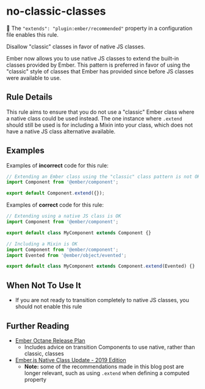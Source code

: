 # no-classic-classes

:car: The `"extends": "plugin:ember/recommended"` property in a configuration file enables this rule.

Disallow "classic" classes in favor of native JS classes.

Ember now allows you to use native JS classes to extend the built-in classes provided by Ember. This pattern is preferred in favor of using the "classic" style of classes that Ember has provided since before JS classes were available to use.

## Rule Details

This rule aims to ensure that you do not use a "classic" Ember class where a native class could be used instead. The one instance where `.extend` should still be used is for including a Mixin into your class, which does not have a native JS class alternative available.

## Examples

Examples of **incorrect** code for this rule:

```javascript
// Extending an Ember class using the "classic" class pattern is not OK
import Component from '@ember/component';

export default Component.extend({});
```

Examples of **correct** code for this rule:

```javascript
// Extending using a native JS class is OK
import Component from '@ember/component';

export default class MyComponent extends Component {}
```

```javascript
// Including a Mixin is OK
import Component from '@ember/component';
import Evented from '@ember/object/evented';

export default class MyComponent extends Component.extend(Evented) {}
```

## When Not To Use It

* If you are not ready to transition completely to native JS classes, you should not enable this rule

## Further Reading

* [Ember Octane Release Plan](https://blog.emberjs.com/2019/08/15/octane-release-plan.html)
  * Includes advice on transition Components to use native, rather than classic, classes
* [Ember.js Native Class Update - 2019 Edition](https://blog.emberjs.com/2019/01/26/emberjs-native-class-update-2019-edition.html)
  * **Note:** some of the recommendations made in this blog post are longer relevant, such as using `.extend` when defining a computed property
